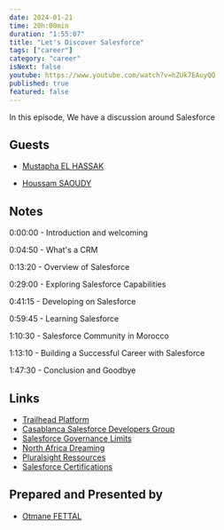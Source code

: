 ```yaml
---
date: 2024-01-21
time: 20h:00min
duration: "1:55:07"
title: "Let's Discover Salesforce"
tags: ["career"]
category: "career"
isNext: false
youtube: https://www.youtube.com/watch?v=hZUk7EAuyQQ
published: true
featured: false
---
```


In this episode, We have a discussion around Salesforce

## Guests

- [Mustapha EL HASSAK](https://www.linkedin.com/in/elhassak/)

- [Houssam SAOUDY](https://www.linkedin.com/in/houssamsaoudy/)


## Notes

0:00:00 - Introduction and welcoming

0:04:50 - What's a CRM

0:13:20 - Overview of Salesforce

0:29:00 - Exploring Salesforce Capabilities

0:41:15 - Developing on Salesforce

0:59:45 - Learning Salesforce

1:10:30 - Salesforce Community in Morocco

1:13:10 - Building a Successful Career with Salesforce

1:47:30 - Conclusion and Goodbye


## Links

- [Trailhead Platform](https://trailhead.salesforce.com/)
- [Casablanca Salesforce Developers Group](https://trailblazercommunitygroups.com/salesforce-developer-group-casablanca-morocco/)
- [Salesforce Governance Limits](https://developer.salesforce.com/docs/atlas.en-us.apexcode.meta/apexcode/apex_gov_limits.htm)
- [North Africa Dreaming](https://northafricadreamin.com/)
- [Pluralsight Ressources](https://www.pluralsight.com/browse?&q=salesforce&%20engineering&type=all&sort=default)
- [Salesforce Certifications](https://trailhead.salesforce.com/fr/credentials/administratoroverview/)

## Prepared and Presented by

- [Otmane FETTAL](https://twitter.com/ofettal)
